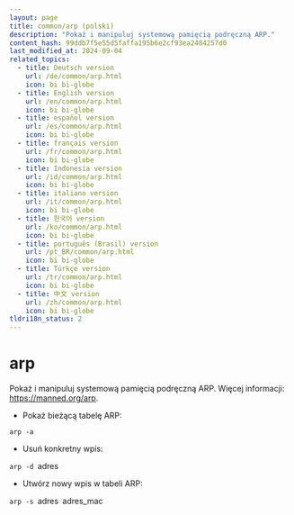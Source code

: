 ```yaml
---
layout: page
title: common/arp (polski)
description: "Pokaż i manipuluj systemową pamięcią podręczną ARP."
content_hash: 99ddb7f5e55d5faffa195b6e2cf93ea2484257d0
last_modified_at: 2024-09-04
related_topics:
  - title: Deutsch version
    url: /de/common/arp.html
    icon: bi bi-globe
  - title: English version
    url: /en/common/arp.html
    icon: bi bi-globe
  - title: español version
    url: /es/common/arp.html
    icon: bi bi-globe
  - title: français version
    url: /fr/common/arp.html
    icon: bi bi-globe
  - title: Indonesia version
    url: /id/common/arp.html
    icon: bi bi-globe
  - title: italiano version
    url: /it/common/arp.html
    icon: bi bi-globe
  - title: 한국어 version
    url: /ko/common/arp.html
    icon: bi bi-globe
  - title: português (Brasil) version
    url: /pt_BR/common/arp.html
    icon: bi bi-globe
  - title: Türkçe version
    url: /tr/common/arp.html
    icon: bi bi-globe
  - title: 中文 version
    url: /zh/common/arp.html
    icon: bi bi-globe
tldri18n_status: 2
---
```

# arp

Pokaż i manipuluj systemową pamięcią podręczną ARP.
Więcej informacji: <https://manned.org/arp>.

- Pokaż bieżącą tabelę ARP:

`arp -a`

- Usuń konkretny wpis:

`arp -d `<span class="tldr-var badge badge-pill bg-dark-lm bg-white-dm text-white-lm text-dark-dm font-weight-bold">adres</span>

- Utwórz nowy wpis w tabeli ARP:

`arp -s `<span class="tldr-var badge badge-pill bg-dark-lm bg-white-dm text-white-lm text-dark-dm font-weight-bold">adres</span>` `<span class="tldr-var badge badge-pill bg-dark-lm bg-white-dm text-white-lm text-dark-dm font-weight-bold">adres_mac</span>
